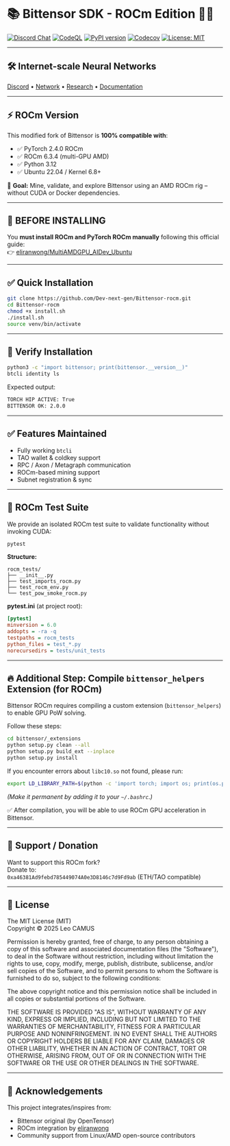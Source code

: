 # 📚 **Bittensor SDK - ROCm Edition 🫠🔦**

[![Discord Chat](https://img.shields.io/discord/308323056592486420.svg)](https://discord.gg/bittensor)
[![CodeQL](https://github.com/opentensor/bittensor/actions/workflows/github-code-scanning/codeql/badge.svg)](https://github.com/opentensor/bittensor/actions)
[![PyPI version](https://badge.fury.io/py/bittensor.svg)](https://badge.fury.io/py/bittensor)
[![Codecov](https://codecov.io/gh/opentensor/bittensor/graph/badge.svg)](https://app.codecov.io/gh/opentensor/bittensor)
[![License: MIT](https://img.shields.io/badge/License-MIT-yellow.svg)](https://opensource.org/licenses/MIT)

---

## 🛠️ **Internet-scale Neural Networks**

[Discord](https://discord.gg/qasY3HA9F9) • [Network](https://taostats.io/) • [Research](https://bittensor.com/whitepaper) • [Documentation](https://docs.bittensor.com)

---

## ⚡ ROCm Version

This modified fork of Bittensor is **100% compatible with**:

- ✅ PyTorch 2.4.0 ROCm
- ✅ ROCm 6.3.4 (multi-GPU AMD)
- ✅ Python 3.12
- ✅ Ubuntu 22.04 / Kernel 6.8+

🎯 **Goal:** Mine, validate, and explore Bittensor using an AMD ROCm rig – without CUDA or Docker dependencies.

---

## 🚨 BEFORE INSTALLING

You **must install ROCm and PyTorch ROCm manually** following this official guide:  
👉 [eliranwong/MultiAMDGPU_AIDev_Ubuntu](https://github.com/eliranwong/MultiAMDGPU_AIDev_Ubuntu)

---

## ✅ Quick Installation

```bash
git clone https://github.com/Dev-next-gen/Bittensor-rocm.git
cd Bittensor-rocm
chmod +x install.sh
./install.sh
source venv/bin/activate
```

---

## 🧪 Verify Installation

```bash
python3 -c "import bittensor; print(bittensor.__version__)"
btcli identity ls
```

Expected output:

```bash
TORCH HIP ACTIVE: True
BITTENSOR OK: 2.0.0
```

---

## ✅ Features Maintained

- Fully working `btcli`
- TAO wallet & coldkey support
- RPC / Axon / Metagraph communication
- ROCm-based mining support
- Subnet registration & sync

---

## 🧪 ROCm Test Suite

We provide an isolated ROCm test suite to validate functionality without invoking CUDA:

```bash
pytest
```

**Structure:**

```
rocm_tests/
├── __init__.py
├── test_imports_rocm.py
├── test_rocm_env.py
└── test_pow_smoke_rocm.py
```

**pytest.ini** (at project root):

```ini
[pytest]
minversion = 6.0
addopts = -ra -q
testpaths = rocm_tests
python_files = test_*.py
norecursedirs = tests/unit_tests
```

---

## 🔥 Additional Step: Compile `bittensor_helpers` Extension (for ROCm)

Bittensor ROCm requires compiling a custom extension (`bittensor_helpers`) to enable GPU PoW solving.

Follow these steps:

```bash
cd bittensor/_extensions
python setup.py clean --all
python setup.py build_ext --inplace
python setup.py install
```

If you encounter errors about `libc10.so` not found, please run:

```bash
export LD_LIBRARY_PATH=$(python -c 'import torch; import os; print(os.path.join(os.path.dirname(torch.__file__), "lib"))'):$LD_LIBRARY_PATH
```

*(Make it permanent by adding it to your `~/.bashrc`.)*

✅ After compilation, you will be able to use ROCm GPU acceleration in Bittensor.

---

## 💖 Support / Donation

Want to support this ROCm fork?  
Donate to:  
`0xa46381Ad9febd785449074A0e3D8146c7d9Fd9ab` (ETH/TAO compatible)

---

## 📜 License

The MIT License (MIT)  
Copyright © 2025 Leo CAMUS

Permission is hereby granted, free of charge, to any person obtaining a copy of this software and associated documentation files (the "Software"), to deal in the Software without restriction, including without limitation the rights to use, copy, modify, merge, publish, distribute, sublicense, and/or sell copies of the Software, and to permit persons to whom the Software is furnished to do so, subject to the following conditions:

The above copyright notice and this permission notice shall be included in all copies or substantial portions of the Software.

THE SOFTWARE IS PROVIDED "AS IS", WITHOUT WARRANTY OF ANY KIND, EXPRESS OR IMPLIED, INCLUDING BUT NOT LIMITED TO THE WARRANTIES OF MERCHANTABILITY, FITNESS FOR A PARTICULAR PURPOSE AND NONINFRINGEMENT. IN NO EVENT SHALL THE AUTHORS OR COPYRIGHT HOLDERS BE LIABLE FOR ANY CLAIM, DAMAGES OR OTHER LIABILITY, WHETHER IN AN ACTION OF CONTRACT, TORT OR OTHERWISE, ARISING FROM, OUT OF OR IN CONNECTION WITH THE SOFTWARE OR THE USE OR OTHER DEALINGS IN THE SOFTWARE.

---

## 🙏 Acknowledgements

This project integrates/inspires from:

- Bittensor original (by OpenTensor)
- ROCm integration by [eliranwong](https://github.com/eliranwong)
- Community support from Linux/AMD open-source contributors
